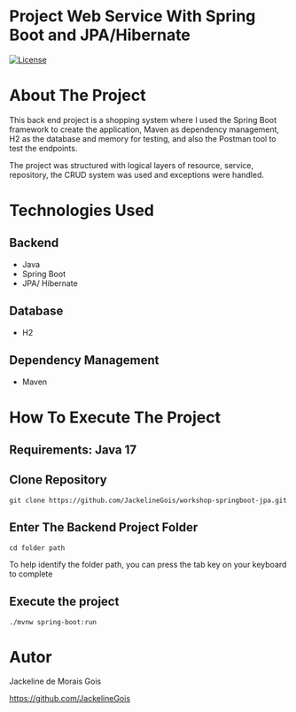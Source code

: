 # Project Web Service With Spring Boot and JPA/Hibernate
[![License](https://img.shields.io/badge/License-MIT-blue.svg)](
https://github.com/JackelineGois/demo-dao-jdbc/blob/main/LICENSE)

# About The Project 
This back end project is a shopping system where I used the Spring Boot framework to create the application, Maven as dependency management, H2 as the database and memory for testing, and also the Postman tool to test the endpoints. 

The project was structured with logical layers of resource, service, repository, the CRUD system was used and exceptions were handled.

 
# Technologies Used
## Backend
- Java
- Spring Boot
- JPA/ Hibernate
## Database
- H2
## Dependency Management 
- Maven


# How To Execute The Project
## Requirements: Java 17

## Clone Repository
```
git clone https://github.com/JackelineGois/workshop-springboot-jpa.git
```
##  Enter The Backend Project Folder
```
cd folder path
```
To help identify the folder path, you can press the tab key on your keyboard to complete
## Execute the project 
```
./mvnw spring-boot:run 
```


# Autor
Jackeline de Morais Gois

https://github.com/JackelineGois



